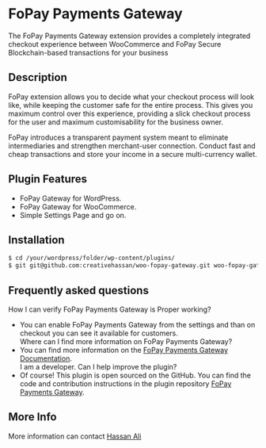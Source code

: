 # FoPay Payments Gateway

The FoPay Payments Gateway extension provides a completely integrated checkout experience between WooCommerce and FoPay Secure Blockchain-based transactions for your business

## Description

FoPay extension allows you to decide what your checkout process will look like, while keeping the customer safe for the entire process. This gives you maximum control over this experience, providing a slick checkout process for the user and maximum customisability for the business owner. 

FoPay introduces a transparent payment system meant to eliminate intermediaries and strengthen merchant-user connection. Conduct fast and cheap transactions and store your income in a secure multi-currency wallet.


## Plugin Features

* FoPay Gateway for WordPress.
* FoPay Gateway for WooCommerce.
* Simple Settings Page and go on.


## Installation

```bash
$ cd /your/wordpress/folder/wp-content/plugins/
$ git git@github.com:creativehassan/woo-fopay-gateway.git woo-fopay-gateway
```

## Frequently asked questions
How I can verify FoPay Payments Gateway is Proper working?<br />
*  You can enable FoPay Payments Gateway from the settings and than on checkout you can see it available for customers.<br />
Where can I find more information on FoPay Payments Gateway? <br />
*  You can find more information on the <a href="https://fopay.io/merchants/">FoPay Payments Gateway Documentation</a>. <br />
I am a developer. Can I help improve the plugin? <br />
*  Of course! This plugin is open sourced on the GitHub. You can find the code and contribution instructions in the plugin repository <a href="https://github.com/creativehassan/woo-fopay-gateway"> FoPay Payments Gateway</a>.<br />

## More Info

More information can contact <a href="https://hassanali.pro">Hassan Ali</a>